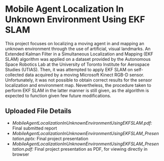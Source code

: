 # Mobile Agent Localization In Unknown Environment Using EKF SLAM

This project focuses on localizing a moving agent in and mapping an unknown environment through the use of artificial, visual landmarks. An Extended Kalman Filter in a Simultaneous Localization and Mapping (EKF SLAM) algorithm was applied on a dataset provided by the Autonomous Space Robotics Lab at the University of Toronto Institute for Aerospace Studies (UTIAS). Then, it was attempted to apply EKF SLAM on self-collected data acquired by a moving Microsoft Kinect RGB-D sensor. Unfortunately, it was not possible to obtain correct results for the sensor localization and environment map. Nevertheless, the procedure taken to perform EKF SLAM in the latter manner is still given, as the algorithm is expected to function given few future modifications.

## Uploaded File Details 
- *MobileAgentLocalizationInUnknownEnvironmentUsingEKFSLAM.pdf:* Final submitted report
- *MobileAgentLocalizationInUnknownEnvironmentUsingEKFSLAM_Presentation.pptx:* Final project presentation
- *MobileAgentLocalizationInUnknownEnvironmentUsingEKFSLAM_Presentation.pdf:* Final project presentation as PDF, for viewing directly in browser